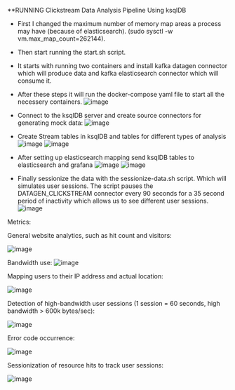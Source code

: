 **RUNNING Clickstream Data Analysis Pipeline Using ksqlDB
- First I changed the maximum number of memory map areas a process may have (because of elasticsearch). (sudo sysctl -w vm.max_map_count=262144). 
- Then start running the start.sh script.
- It starts with running two containers and install kafka datagen connector which will produce data and kafka elasticsearch connector which will consume it.
- After these steps it will run the docker-compose yaml file to start all the necessery containers. 
![image](https://github.com/GaborDevv/kafka/assets/147967502/a2ac4004-9101-45e9-b88f-a2ee24399d57)

- Connect to the ksqlDB server and create source connectors for generating mock data:
![image](https://github.com/GaborDevv/kafka/assets/147967502/f717dd0f-4e25-416b-8808-c9aff1d6af3f)

- Create Stream tables in ksqlDB and tables for different types of analysis 
![image](https://github.com/GaborDevv/kafka/assets/147967502/23f5f1fd-3f0f-4f7b-ba47-fef4a86c47f9)
![image](https://github.com/GaborDevv/kafka/assets/147967502/d0f9e1d1-8bda-4a09-b979-71231b6e0229)


- After setting up elasticsearch mapping send ksqlDB tables to elasticsearch and grafana
  ![image](https://github.com/GaborDevv/kafka/assets/147967502/2b7c91c9-330c-4458-b706-686d7b4373cf)
  ![image](https://github.com/GaborDevv/kafka/assets/147967502/1d62e915-00e6-4b13-9fe8-387fdfd22194)

- Finally sessionize the data with the sessionize-data.sh script. Which will simulates user sessions. The script pauses the DATAGEN_CLICKSTREAM connector every 90 seconds for a 35 second period of inactivity which allows us to see different user sessions.
![image](https://github.com/GaborDevv/kafka/assets/147967502/9df9ade4-696f-42f2-80a5-ffd036c816e2)

Metrics: 

General website analytics, such as hit count and visitors:

![image](https://github.com/GaborDevv/kafka/assets/147967502/45c0d954-f2f6-4979-9ae9-52453f80cdd9)

Bandwidth use:
![image](https://github.com/GaborDevv/kafka/assets/147967502/29c7bc4f-b56b-4fd9-ac1a-435fcf88cfa2)

Mapping users to their IP address and actual location:

![image](https://github.com/GaborDevv/kafka/assets/147967502/b71213e9-345f-4401-9cfd-ef58d8a2fb97)

Detection of high-bandwidth user sessions (1 session = 60 seconds, high bandwidth > 600k bytes/sec):

![image](https://github.com/GaborDevv/kafka/assets/147967502/29f8c993-5251-4139-9af4-3975bd9ac523)


Error code occurrence:

![image](https://github.com/GaborDevv/kafka/assets/147967502/f998f79a-3c26-4d44-a203-67465830a933)


Sessionization of resource hits to track user sessions:

![image](https://github.com/GaborDevv/kafka/assets/147967502/f0ed1027-ebbe-4bfb-91f0-40e207037cdb)
